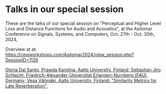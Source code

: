 # Talks in our special session

These are the talks of our special session on "Perceptual and Higher Level Loss and Distance Functions for Audio and Acoustics", at the Asilomar Conference on Signals, Systems, and Computers, Oct. 27th - Oct. 30th, 2024,

Overview at at: https://cmsworkshops.com/Asilomar2024/view_session.php?SessionID=1126


[Gloria Dal Santo, Prawda Karolina, Aalto University, Finland; Sebastian Jiro Schlecht, Friedrich-Alexander-Universitat Erlangen-Nurnberg (FAU), Germany; Vesa Välimäki, Aalto University, Finland: "Similarity Metrics for Late Reverberation",](similrir_GloriaDalSanto.pdf)
